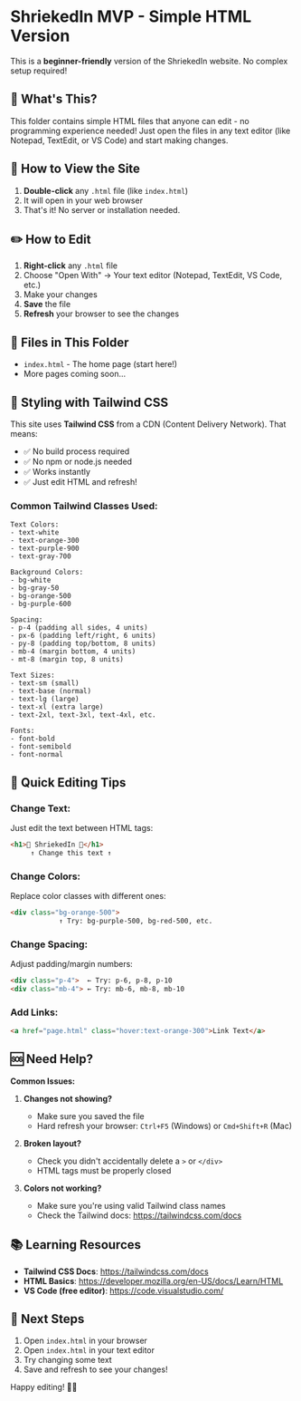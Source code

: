 # ShriekedIn MVP - Simple HTML Version

This is a **beginner-friendly** version of the ShriekedIn website. No complex setup required!

## 📁 What's This?

This folder contains simple HTML files that anyone can edit - no programming experience needed! Just open the files in any text editor (like Notepad, TextEdit, or VS Code) and start making changes.

## 🚀 How to View the Site

1. **Double-click** any `.html` file (like `index.html`)
2. It will open in your web browser
3. That's it! No server or installation needed.

## ✏️ How to Edit

1. **Right-click** any `.html` file
2. Choose "Open With" → Your text editor (Notepad, TextEdit, VS Code, etc.)
3. Make your changes
4. **Save** the file
5. **Refresh** your browser to see the changes

## 📄 Files in This Folder

- `index.html` - The home page (start here!)
- More pages coming soon...

## 🎨 Styling with Tailwind CSS

This site uses **Tailwind CSS** from a CDN (Content Delivery Network). That means:

- ✅ No build process required
- ✅ No npm or node.js needed
- ✅ Works instantly
- ✅ Just edit HTML and refresh!

### Common Tailwind Classes Used:

```
Text Colors:
- text-white
- text-orange-300
- text-purple-900
- text-gray-700

Background Colors:
- bg-white
- bg-gray-50
- bg-orange-500
- bg-purple-600

Spacing:
- p-4 (padding all sides, 4 units)
- px-6 (padding left/right, 6 units)
- py-8 (padding top/bottom, 8 units)
- mb-4 (margin bottom, 4 units)
- mt-8 (margin top, 8 units)

Text Sizes:
- text-sm (small)
- text-base (normal)
- text-lg (large)
- text-xl (extra large)
- text-2xl, text-3xl, text-4xl, etc.

Fonts:
- font-bold
- font-semibold
- font-normal
```

## 🎃 Quick Editing Tips

### Change Text:
Just edit the text between HTML tags:
```html
<h1>🎃 ShriekedIn 🎃</h1>
     ↑ Change this text ↑
```

### Change Colors:
Replace color classes with different ones:
```html
<div class="bg-orange-500">
            ↑ Try: bg-purple-500, bg-red-500, etc.
```

### Change Spacing:
Adjust padding/margin numbers:
```html
<div class="p-4">  ← Try: p-6, p-8, p-10
<div class="mb-4"> ← Try: mb-6, mb-8, mb-10
```

### Add Links:
```html
<a href="page.html" class="hover:text-orange-300">Link Text</a>
```

## 🆘 Need Help?

**Common Issues:**

1. **Changes not showing?**
   - Make sure you saved the file
   - Hard refresh your browser: `Ctrl+F5` (Windows) or `Cmd+Shift+R` (Mac)

2. **Broken layout?**
   - Check you didn't accidentally delete a `>` or `</div>`
   - HTML tags must be properly closed

3. **Colors not working?**
   - Make sure you're using valid Tailwind class names
   - Check the Tailwind docs: https://tailwindcss.com/docs

## 📚 Learning Resources

- **Tailwind CSS Docs**: https://tailwindcss.com/docs
- **HTML Basics**: https://developer.mozilla.org/en-US/docs/Learn/HTML
- **VS Code (free editor)**: https://code.visualstudio.com/

## 🎯 Next Steps

1. Open `index.html` in your browser
2. Open `index.html` in your text editor
3. Try changing some text
4. Save and refresh to see your changes!

Happy editing! 👻🎃
